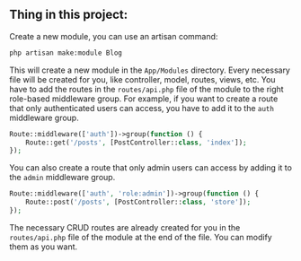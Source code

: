 ## Thing in this project:
Create a new module, you can use an artisan command:
```bash
php artisan make:module Blog
```
This will create a new module in the `App/Modules` directory.
Every necessary file will be created for you, like controller, model, routes, views, etc.
You have to add the routes in the `routes/api.php` file of the module to the right role-based middleware group.
For example, if you want to create a route that only authenticated users can access, you have to add it to the `auth` middleware group.
```php
Route::middleware(['auth'])->group(function () {
    Route::get('/posts', [PostController::class, 'index']);
});
```
You can also create a route that only admin users can access by adding it to the `admin` middleware group.
```php
Route::middleware(['auth', 'role:admin'])->group(function () {
    Route::post('/posts', [PostController::class, 'store']);
});
```
The necessary CRUD routes are already created for you in the `routes/api.php` file of the module at the end of the file.
You can modify them as you want.
